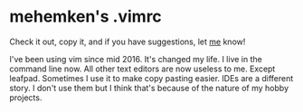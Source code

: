 # mehemken's .vimrc

Check it out, copy it, and if you have suggestions, let [me](http://mehemken.io) know!

I've been using vim since mid 2016. It's changed my life. I live in the command line now. All other text editors are now useless to me. Except leafpad. Sometimes I use it to make copy pasting easier. IDEs are a different story. I don't use them but I think that's because of the nature of my hobby projects.
